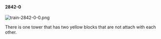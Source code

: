 #### 2842-0
![train-2842-0-0.png](https://github.com/lil-lab/nlvr/raw/master/nlvr/train/images/30/train-2842-0-0.png "train-2842-0-0.png")

There is one tower that has two yellow blocks that are not attach with each other.